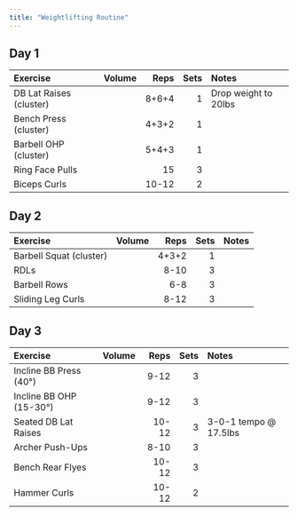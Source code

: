 ```yaml
---
title: "Weightlifting Routine"
---
```


## Day 1

| Exercise                  | Volume    | Reps  | Sets | Notes                  |
|:----------|:----|--:|--:|:-----------|
| DB Lat Raises (cluster)   |           | 8+6+4 | 1    | Drop weight to 20lbs   |
| Bench Press (cluster)     |           | 4+3+2 | 1    |                        |
| Barbell OHP (cluster)     |           | 5+4+3 | 1    |                        |
| Ring Face Pulls           |           | 15    | 3    |                        |
| Biceps Curls              |           | 10-12 | 2    |                        |

## Day 2

| Exercise                  | Volume    | Reps  | Sets | Notes                  |
|:----------|:----|--:|--:|:-----------|
| Barbell Squat (cluster)   |           | 4+3+2 | 1    |                        |
| RDLs                      |           | 8-10  | 3    |                        |
| Barbell Rows              |           | 6-8   | 3    |                        |
| Sliding Leg Curls         |           | 8-12  | 3    |                        |

## Day 3

| Exercise                  | Volume    | Reps  | Sets | Notes                  |
|:----------|:----|--:|--:|:-----------|
| Incline BB Press (40°)    |           | 9-12  | 3    |                        |
| Incline BB OHP (15-30°)   |           | 9-12  | 3    |                        |
| Seated DB Lat Raises      |           | 10-12 | 3    | 3-0-1 tempo @ 17.5lbs  |
| Archer Push-Ups           |           | 8-10  | 3    |                        |
| Bench Rear Flyes          |           | 10-12 | 3    |                        |
| Hammer Curls              |           | 10-12 | 2    |                        |
